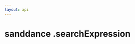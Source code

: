 ```yaml
---
layout: api
---
```


# sanddance .searchExpression

[NamespaceImport-1]: searchexpression.html#searchexpression